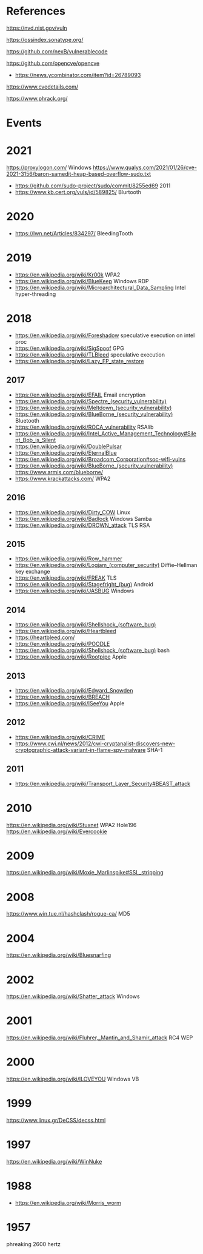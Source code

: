 # References
https://nvd.nist.gov/vuln

https://ossindex.sonatype.org/

https://github.com/nexB/vulnerablecode

https://github.com/opencve/opencve
* https://news.ycombinator.com/item?id=26789093

https://www.cvedetails.com/

https://www.phrack.org/

# Events
# 2021
https://proxylogon.com/ Windows
https://www.qualys.com/2021/01/26/cve-2021-3156/baron-samedit-heap-based-overflow-sudo.txt
* https://github.com/sudo-project/sudo/commit/8255ed69 2011 
* https://www.kb.cert.org/vuls/id/589825/ Blurtooth

# 2020
* https://lwn.net/Articles/834297/ BleedingTooth

# 2019
* https://en.wikipedia.org/wiki/Kr00k WPA2
* https://en.wikipedia.org/wiki/BlueKeep Windows RDP
* https://en.wikipedia.org/wiki/Microarchitectural_Data_Sampling Intel hyper-threading

# 2018
* https://en.wikipedia.org/wiki/Foreshadow speculative execution on intel proc
* https://en.wikipedia.org/wiki/SigSpoof GPG
* https://en.wikipedia.org/wiki/TLBleed speculative execution
* https://en.wikipedia.org/wiki/Lazy_FP_state_restore

## 2017
* https://en.wikipedia.org/wiki/EFAIL Email encryption
* https://en.wikipedia.org/wiki/Spectre_(security_vulnerability)
* https://en.wikipedia.org/wiki/Meltdown_(security_vulnerability)
* https://en.wikipedia.org/wiki/BlueBorne_(security_vulnerability) Bluetooth
* https://en.wikipedia.org/wiki/ROCA_vulnerability RSAlib
* https://en.wikipedia.org/wiki/Intel_Active_Management_Technology#Silent_Bob_is_Silent
* https://en.wikipedia.org/wiki/DoublePulsar
* https://en.wikipedia.org/wiki/EternalBlue
* https://en.wikipedia.org/wiki/Broadcom_Corporation#soc-wifi-vulns
* https://en.wikipedia.org/wiki/BlueBorne_(security_vulnerability) https://www.armis.com/blueborne/  
* https://www.krackattacks.com/ WPA2

## 2016
* https://en.wikipedia.org/wiki/Dirty_COW Linux
* https://en.wikipedia.org/wiki/Badlock Windows Samba  
* https://en.wikipedia.org/wiki/DROWN_attack TLS RSA

## 2015
* https://en.wikipedia.org/wiki/Row_hammer
* https://en.wikipedia.org/wiki/Logjam_(computer_security) Diffie–Hellman key exchange
* https://en.wikipedia.org/wiki/FREAK TLS
* https://en.wikipedia.org/wiki/Stagefright_(bug) Android
* https://en.wikipedia.org/wiki/JASBUG Windows

## 2014
* https://en.wikipedia.org/wiki/Shellshock_(software_bug)
* https://en.wikipedia.org/wiki/Heartbleed
 * https://heartbleed.com/
* https://en.wikipedia.org/wiki/POODLE
* https://en.wikipedia.org/wiki/Shellshock_(software_bug) bash
* https://en.wikipedia.org/wiki/Rootpipe Apple

## 2013
* https://en.wikipedia.org/wiki/Edward_Snowden
* https://en.wikipedia.org/wiki/BREACH
* https://en.wikipedia.org/wiki/ISeeYou Apple

## 2012
* https://en.wikipedia.org/wiki/CRIME
* https://www.cwi.nl/news/2012/cwi-cryptanalist-discovers-new-cryptographic-attack-variant-in-flame-spy-malware SHA-1

## 2011
* https://en.wikipedia.org/wiki/Transport_Layer_Security#BEAST_attack

# 2010
https://en.wikipedia.org/wiki/Stuxnet
WPA2 Hole196
https://en.wikipedia.org/wiki/Evercookie

# 2009
https://en.wikipedia.org/wiki/Moxie_Marlinspike#SSL_stripping

# 2008
https://www.win.tue.nl/hashclash/rogue-ca/ MD5

# 2004
https://en.wikipedia.org/wiki/Bluesnarfing

# 2002
https://en.wikipedia.org/wiki/Shatter_attack Windows

# 2001
https://en.wikipedia.org/wiki/Fluhrer,_Mantin_and_Shamir_attack RC4 WEP

# 2000
https://en.wikipedia.org/wiki/ILOVEYOU Windows VB

# 1999
https://www.linux.gr/DeCSS/decss.html

# 1997
https://en.wikipedia.org/wiki/WinNuke

# 1988
* https://en.wikipedia.org/wiki/Morris_worm

# 1957
phreaking 2600 hertz
